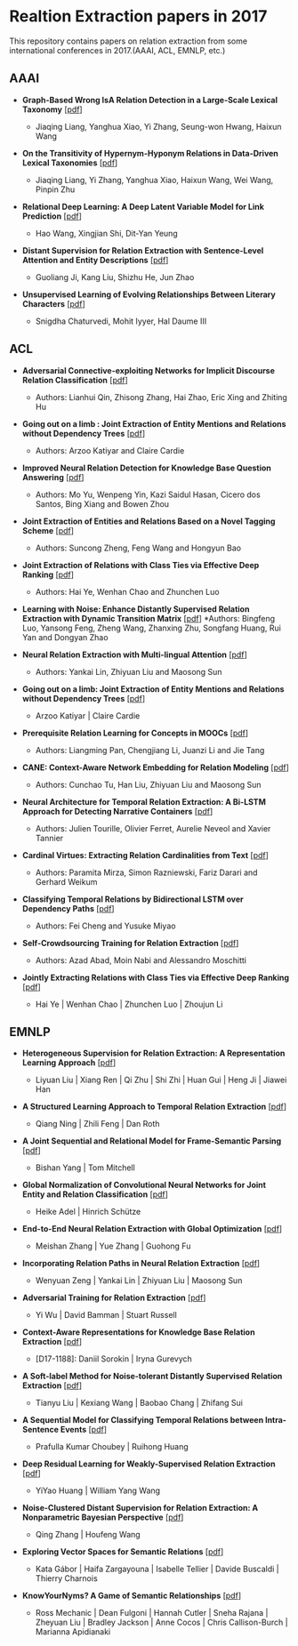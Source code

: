 # Realtion Extraction papers in 2017

This repository contains papers on relation extraction from some international conferences in 2017.(AAAI, ACL, EMNLP, etc.)


## AAAI

* **Graph-Based Wrong IsA Relation Detection in a Large-Scale Lexical Taxonomy** [[pdf](http://aaai.org/ocs/index.php/AAAI/AAAI17/paper/view/14268)]
    * Jiaqing Liang, Yanghua Xiao, Yi Zhang, Seung-won Hwang, Haixun Wang

* **On the Transitivity of Hypernym-Hyponym Relations in Data-Driven Lexical Taxonomies** [[pdf](http://aaai.org/ocs/index.php/AAAI/AAAI17/paper/view/14267)]
    * Jiaqing Liang, Yi Zhang, Yanghua Xiao, Haixun Wang, Wei Wang, Pinpin Zhu

* **Relational Deep Learning: A Deep Latent Variable Model for Link Prediction** [[pdf](http://aaai.org/ocs/index.php/AAAI/AAAI17/paper/view/14346)]
    * Hao Wang, Xingjian Shi, Dit-Yan Yeung

* **Distant Supervision for Relation Extraction with Sentence-Level Attention and Entity Descriptions** [[pdf](http://aaai.org/ocs/index.php/AAAI/AAAI17/paper/view/14491)]
    * Guoliang Ji, Kang Liu, Shizhu He, Jun Zhao

* **Unsupervised Learning of Evolving Relationships Between Literary Characters** [[pdf](http://aaai.org/ocs/index.php/AAAI/AAAI17/paper/view/14564)]
    * Snigdha Chaturvedi, Mohit Iyyer, Hal Daume III
    
    
## ACL

* **Adversarial Connective-exploiting Networks for Implicit Discourse Relation Classification** [[pdf](https://www.aclweb.org/anthology/papers/P/P17/P17-1093/)]
    * Authors: Lianhui Qin, Zhisong Zhang, Hai Zhao, Eric Xing and Zhiting Hu

* **Going out on a limb : Joint Extraction of Entity Mentions and Relations without Dependency Trees** [[pdf](https://www.aclweb.org/anthology/papers/P/P17/P17-1085/)]
    * Authors: Arzoo Katiyar and Claire Cardie

* **Improved Neural Relation Detection for Knowledge Base Question Answering** [[pdf](https://www.aclweb.org/anthology/papers/P/P17/P17-1053/)]
    * Authors: Mo Yu, Wenpeng Yin, Kazi Saidul Hasan, Cicero dos Santos, Bing Xiang and Bowen Zhou

* **Joint Extraction of Entities and Relations Based on a Novel Tagging Scheme** [[pdf](https://www.aclweb.org/anthology/papers/P/P17/P17-1113/)]
    * Authors: Suncong Zheng, Feng Wang and Hongyun Bao

* **Joint Extraction of Relations with Class Ties via Effective Deep Ranking** [[pdf](https://arxiv.org/abs/1612.07602)]
    * Authors: Hai Ye, Wenhan Chao and Zhunchen Luo

* **Learning with Noise: Enhance Distantly Supervised Relation Extraction with Dynamic Transition Matrix** [[pdf](https://www.aclweb.org/anthology/papers/P/P17/P17-1040/)]
    *Authors: Bingfeng Luo, Yansong Feng, Zheng Wang, Zhanxing Zhu, Songfang Huang, Rui Yan and Dongyan Zhao

* **Neural Relation Extraction with Multi-lingual Attention** [[pdf](https://www.aclweb.org/anthology/papers/P/P17/P17-1004/)]
    * Authors: Yankai Lin, Zhiyuan Liu and Maosong Sun

* **Going out on a limb: Joint Extraction of Entity Mentions and Relations without Dependency Trees** [[pdf](https://www.aclweb.org/anthology/papers/P/P17/P17-1085/)]
    * Arzoo Katiyar | Claire Cardie

* **Prerequisite Relation Learning for Concepts in MOOCs** [[pdf](https://www.aclweb.org/anthology/papers/P/P17/P17-1133/)]
    * Authors: Liangming Pan, Chengjiang Li, Juanzi Li and Jie Tang

* **CANE: Context-Aware Network Embedding for Relation Modeling** [[pdf](https://www.aclweb.org/anthology/papers/P/P17/P17-1158/)]
    * Authors: Cunchao Tu, Han Liu, Zhiyuan Liu and Maosong Sun

* **Neural Architecture for Temporal Relation Extraction: A Bi-LSTM Approach for Detecting Narrative Containers** [[pdf](https://www.aclweb.org/anthology/papers/P/P17/P17-2035/)]
    * Authors: Julien Tourille, Olivier Ferret, Aurelie Neveol and Xavier Tannier

* **Cardinal Virtues: Extracting Relation Cardinalities from Text** [[pdf](https://www.aclweb.org/anthology/papers/P/P17/P17-2055/)]
    * Authors: Paramita Mirza, Simon Razniewski, Fariz Darari and Gerhard Weikum

* **Classifying Temporal Relations by Bidirectional LSTM over Dependency Paths** [[pdf](https://www.aclweb.org/anthology/papers/P/P17/P17-2001/)]
    * Authors: Fei Cheng and Yusuke Miyao

* **Self-Crowdsourcing Training for Relation Extraction** [[pdf](https://www.aclweb.org/anthology/papers/P/P17/P17-2082/)]
    * Authors: Azad Abad, Moin Nabi and Alessandro Moschitti


* **Jointly Extracting Relations with Class Ties via Effective Deep Ranking** [[pdf](https://www.aclweb.org/anthology/papers/P/P17/P17-1166/)]
    * Hai Ye | Wenhan Chao | Zhunchen Luo | Zhoujun Li

## EMNLP

* **Heterogeneous Supervision for Relation Extraction: A Representation Learning Approach** [[pdf](https://www.aclweb.org/anthology/papers/D/D17/D17-1005/)]
    * Liyuan Liu | Xiang Ren | Qi Zhu | Shi Zhi | Huan Gui | Heng Ji | Jiawei Han

* **A Structured Learning Approach to Temporal Relation Extraction** [[pdf](https://www.aclweb.org/anthology/papers/D/D17/D17-1108/)]
    * Qiang Ning | Zhili Feng | Dan Roth

* **A Joint Sequential and Relational Model for Frame-Semantic Parsing** [[pdf](https://www.aclweb.org/anthology/papers/D/D17/D17-1128/)]
    * Bishan Yang | Tom Mitchell

* **Global Normalization of Convolutional Neural Networks for Joint Entity and Relation Classification** [[pdf](https://www.aclweb.org/anthology/papers/D/D17/D17-1181/)]
    * Heike Adel | Hinrich Schütze

* **End-to-End Neural Relation Extraction with Global Optimization** [[pdf](https://www.aclweb.org/anthology/papers/D/D17/D17-1182/)]
    * Meishan Zhang | Yue Zhang | Guohong Fu

* **Incorporating Relation Paths in Neural Relation Extraction** [[pdf](https://www.aclweb.org/anthology/papers/D/D17/D17-1186/)]
    * Wenyuan Zeng | Yankai Lin | Zhiyuan Liu | Maosong Sun

* **Adversarial Training for Relation Extraction** [[pdf](https://www.aclweb.org/anthology/papers/D/D17/D17-1187/)]
    * Yi Wu | David Bamman | Stuart Russell

* **Context-Aware Representations for Knowledge Base Relation Extraction** [[pdf](https://www.aclweb.org/anthology/papers/D/D17/D17-1188/)]
    * [D17-1188]: Daniil Sorokin | Iryna Gurevych
    
* **A Soft-label Method for Noise-tolerant Distantly Supervised Relation Extraction** [[pdf](https://www.aclweb.org/anthology/papers/D/D17/D17-1189/)]
    * Tianyu Liu | Kexiang Wang | Baobao Chang | Zhifang Sui

* **A Sequential Model for Classifying Temporal Relations between Intra-Sentence Events** [[pdf](https://www.aclweb.org/anthology/papers/D/D17/D17-1190/)]
    * Prafulla Kumar Choubey | Ruihong Huang

* **Deep Residual Learning for Weakly-Supervised Relation Extraction** [[pdf](https://www.aclweb.org/anthology/papers/D/D17/D17-1191/)]
    * YiYao Huang | William Yang Wang

* **Noise-Clustered Distant Supervision for Relation Extraction: A Nonparametric Bayesian Perspective** [[pdf](https://www.aclweb.org/anthology/papers/D/D17/D17-1192/)]
    * Qing Zhang | Houfeng Wang

* **Exploring Vector Spaces for Semantic Relations** [[pdf](https://www.aclweb.org/anthology/papers/D/D17/D17-1193/)]
    * Kata Gábor | Haifa Zargayouna | Isabelle Tellier | Davide Buscaldi | Thierry Charnois

* **KnowYourNyms? A Game of Semantic Relationships** [[pdf](https://www.aclweb.org/anthology/papers/D/D17/D17-2007/)]
    * Ross Mechanic | Dean Fulgoni | Hannah Cutler | Sneha Rajana | Zheyuan Liu | Bradley Jackson | Anne Cocos | Chris Callison-Burch | Marianna Apidianaki
